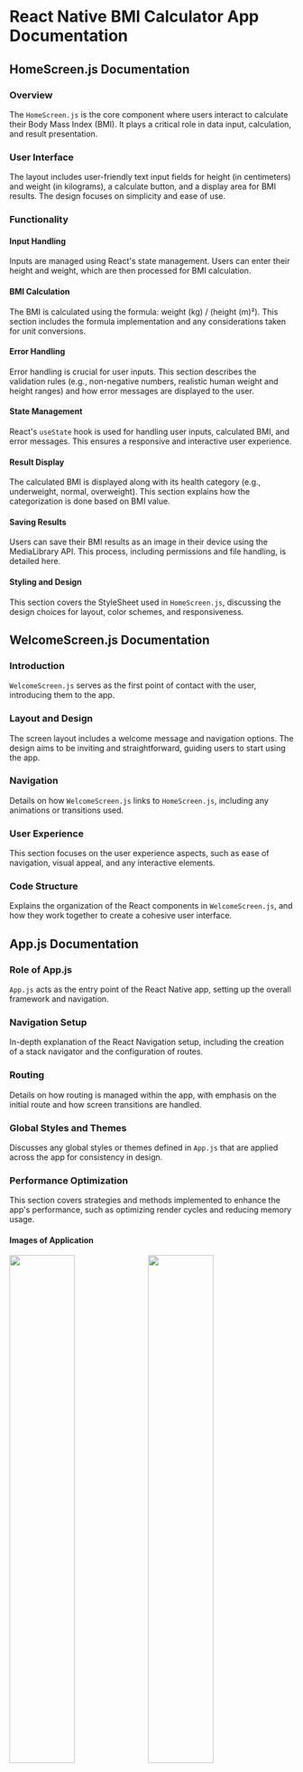 
# React Native BMI Calculator App Documentation

## HomeScreen.js Documentation

### Overview
The `HomeScreen.js` is the core component where users interact to calculate their Body Mass Index (BMI). It plays a critical role in data input, calculation, and result presentation.

### User Interface
The layout includes user-friendly text input fields for height (in centimeters) and weight (in kilograms), a calculate button, and a display area for BMI results. The design focuses on simplicity and ease of use.

### Functionality

#### Input Handling
Inputs are managed using React's state management. Users can enter their height and weight, which are then processed for BMI calculation.

#### BMI Calculation
The BMI is calculated using the formula: weight (kg) / (height (m)²). This section includes the formula implementation and any considerations taken for unit conversions.

#### Error Handling
Error handling is crucial for user inputs. This section describes the validation rules (e.g., non-negative numbers, realistic human weight and height ranges) and how error messages are displayed to the user.

#### State Management
React's `useState` hook is used for handling user inputs, calculated BMI, and error messages. This ensures a responsive and interactive user experience.

#### Result Display
The calculated BMI is displayed along with its health category (e.g., underweight, normal, overweight). This section explains how the categorization is done based on BMI value.

#### Saving Results
Users can save their BMI results as an image in their device using the MediaLibrary API. This process, including permissions and file handling, is detailed here.

#### Styling and Design
This section covers the StyleSheet used in `HomeScreen.js`, discussing the design choices for layout, color schemes, and responsiveness.

## WelcomeScreen.js Documentation

### Introduction
`WelcomeScreen.js` serves as the first point of contact with the user, introducing them to the app.

### Layout and Design
The screen layout includes a welcome message and navigation options. The design aims to be inviting and straightforward, guiding users to start using the app.

### Navigation
Details on how `WelcomeScreen.js` links to `HomeScreen.js`, including any animations or transitions used.

### User Experience
This section focuses on the user experience aspects, such as ease of navigation, visual appeal, and any interactive elements.

### Code Structure
Explains the organization of the React components in `WelcomeScreen.js`, and how they work together to create a cohesive user interface.

## App.js Documentation

### Role of App.js
`App.js` acts as the entry point of the React Native app, setting up the overall framework and navigation.

### Navigation Setup
In-depth explanation of the React Navigation setup, including the creation of a stack navigator and the configuration of routes.

### Routing
Details on how routing is managed within the app, with emphasis on the initial route and how screen transitions are handled.

### Global Styles and Themes
Discusses any global styles or themes defined in `App.js` that are applied across the app for consistency in design.

### Performance Optimization
This section covers strategies and methods implemented to enhance the app's performance, such as optimizing render cycles and reducing memory usage.

<!-- Adding two images per row -->

#### Images of Application

<img src="assets/mock/Screenshot_1703775985.png" width="48%" /> <img src="assets/mock/Screenshot_1703776022.png" width="48%" />

<img src="assets/mock/Screenshot_1703776025.png" width="48%" /> <img src="assets/mock/Screenshot_1703776033.png" width="48%" />

<img src="assets/mock/Screenshot_1703776038.png" width="48%" /> <img src="assets/mock/Screenshot_1703776045.png" width="48%" />

<img src="assets/mock/Screenshot_1703776051.png" width="48%" /> <img src="assets/mock/Screenshot_1703776055.png" width="48%" />